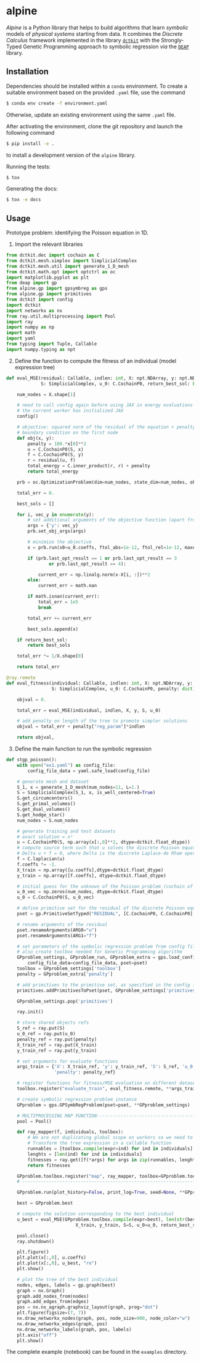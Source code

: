 <!-- These are examples of badges you might want to add to your README:
     please update the URLs accordingly

[![Built Status](https://api.cirrus-ci.com/github/<USER>/alpine.svg?branch=main)](https://cirrus-ci.com/github/<USER>/alpine)
[![ReadTheDocs](https://readthedocs.org/projects/alpine/badge/?version=latest)](https://alpine.readthedocs.io/en/stable/)
[![Coveralls](https://img.shields.io/coveralls/github/<USER>/alpine/main.svg)](https://coveralls.io/r/<USER>/alpine)
[![PyPI-Server](https://img.shields.io/pypi/v/alpine.svg)](https://pypi.org/project/alpine/)
[![Conda-Forge](https://img.shields.io/conda/vn/conda-forge/alpine.svg)](https://anaconda.org/conda-forge/alpine)
[![Monthly Downloads](https://pepy.tech/badge/alpine/month)](https://pepy.tech/project/alpine)
[![Twitter](https://img.shields.io/twitter/url/http/shields.io.svg?style=social&label=Twitter)](https://twitter.com/alpine)
-->


# alpine

_Alpine_ is a Python library that helps to build algorithms that learn *symbolic* models
of _physical systems_ starting from data. It combines the _Discrete Calculus_ framework
implemented in the library [`dctkit`](https://github.com/alucantonio/dctkit) with the
Strongly-Typed Genetic Programming approach to symbolic regression _via_ the
[`DEAP`](https://github.com/alucantonio/DEAP) library.

## Installation

Dependencies should be installed within a `conda` environment. To create a suitable
environment based on the provided `.yaml` file, use the command

```bash
$ conda env create -f environment.yaml
```

Otherwise, update an existing environment using the same `.yaml` file.

After activating the environment, clone the git repository and launch the following command

```bash
$ pip install -e .
```

to install a development version of the `alpine` library.

Running the tests:

```bash
$ tox
```

Generating the docs:

```bash
$ tox -e docs
```

## Usage
Prototype problem: identifying the Poisson equation in 1D.

1. Import the relevant libraries
```python
from dctkit.dec import cochain as C
from dctkit.mesh.simplex import SimplicialComplex
from dctkit.mesh.util import generate_1_D_mesh
from dctkit.math.opt import optctrl as oc
import matplotlib.pyplot as plt
from deap import gp
from alpine.gp import gpsymbreg as gps
from alpine.gp import primitives
from dctkit import config
import dctkit
import networkx as nx
from ray.util.multiprocessing import Pool
import ray
import numpy as np
import math
import yaml
from typing import Tuple, Callable
import numpy.typing as npt
```

2. Define the function to compute the fitness of an individual (model expression tree) 
```python
def eval_MSE(residual: Callable, indlen: int, X: npt.NDArray, y: npt.NDArray,
             S: SimplicialComplex, u_0: C.CochainP0, return_best_sol: bool = False) -> float:

    num_nodes = X.shape[1]

    # need to call config again before using JAX in energy evaluations to make sure that
    # the current worker has initialized JAX
    config()

    # objective: squared norm of the residual of the equation + penalty on Dirichlet 
    # boundary condition on the first node
    def obj(x, y):
        penalty = 100.*x[0]**2
        u = C.CochainP0(S, x)
        f = C.CochainP0(S, y)
        r = residual(u, f)
        total_energy = C.inner_product(r, r) + penalty
        return total_energy

    prb = oc.OptimizationProblem(dim=num_nodes, state_dim=num_nodes, objfun=obj)

    total_err = 0.

    best_sols = []

    for i, vec_y in enumerate(y):
        # set additional arguments of the objective function (apart from the vector of unknowns)
        args = {'y': vec_y}
        prb.set_obj_args(args)

        # minimize the objective
        x = prb.run(x0=u_0.coeffs, ftol_abs=1e-12, ftol_rel=1e-12, maxeval=1000)

        if (prb.last_opt_result == 1 or prb.last_opt_result == 3
                or prb.last_opt_result == 4):

            current_err = np.linalg.norm(x-X[i, :])**2
        else:
            current_err = math.nan

        if math.isnan(current_err):
            total_err = 1e5
            break

        total_err += current_err

        best_sols.append(x)

    if return_best_sol:
        return best_sols

    total_err *= 1/X.shape[0]

    return total_err

@ray.remote
def eval_fitness(individual: Callable, indlen: int, X: npt.NDArray, y: npt.NDArray,
                 S: SimplicialComplex, u_0: C.CochainP0, penalty: dict) -> Tuple[float, ]:

    objval = 0.

    total_err = eval_MSE(individual, indlen, X, y, S, u_0)

    # add penalty on length of the tree to promote simpler solutions
    objval = total_err + penalty["reg_param"]*indlen

    return objval,
```

3. Define the main function to run the symbolic regression
```python
def stgp_poisson():
    with open("ex1.yaml") as config_file:
        config_file_data = yaml.safe_load(config_file)

    # generate mesh and dataset
    S_1, x = generate_1_D_mesh(num_nodes=11, L=1.)
    S = SimplicialComplex(S_1, x, is_well_centered=True)
    S.get_circumcenters()
    S.get_primal_volumes()
    S.get_dual_volumes()
    S.get_hodge_star()
    num_nodes = S.num_nodes

    # generate training and test datasets
    # exact solution = x² 
    u = C.CochainP0(S, np.array(x[:,0]**2, dtype=dctkit.float_dtype))
    # compute source term such that u solves the discrete Poisson equation 
    # Delta u + f = 0, where Delta is the discrete Laplace-de Rham operator
    f = C.laplacian(u)
    f.coeffs *= -1.
    X_train = np.array([u.coeffs],dtype=dctkit.float_dtype)
    y_train = np.array([f.coeffs], dtype=dctkit.float_dtype)

    # initial guess for the unknown of the Poisson problem (cochain of nodals values)
    u_0_vec = np.zeros(num_nodes, dtype=dctkit.float_dtype)
    u_0 = C.CochainP0(S, u_0_vec)

    # define primitive set for the residual of the discrete Poisson equation
    pset = gp.PrimitiveSetTyped("RESIDUAL", [C.CochainP0, C.CochainP0], C.CochainP0)

    # rename arguments of the residual
    pset.renameArguments(ARG0="u")
    pset.renameArguments(ARG1="f")

    # set parameters of the symbolic regression problem from config file
    # also create toolbox needed for Genetic Programming algorithm
    GPproblem_settings, GPproblem_run, GPproblem_extra = gps.load_config_data(
        config_file_data=config_file_data, pset=pset)
    toolbox = GPproblem_settings['toolbox']
    penalty = GPproblem_extra['penalty']

    # add primitives to the primitive set, as specified in the config file
    primitives.addPrimitivesToPset(pset, GPproblem_settings['primitives'])

    GPproblem_settings.pop('primitives')

    ray.init()

    # store shared objects refs
    S_ref = ray.put(S)
    u_0_ref = ray.put(u_0)
    penalty_ref = ray.put(penalty)
    X_train_ref = ray.put(X_train)
    y_train_ref = ray.put(y_train)

    # set arguments for evaluate functions
    args_train = {'X': X_train_ref, 'y': y_train_ref, 'S': S_ref, 'u_0': u_0_ref, 
                  'penalty': penalty_ref}

    # register functions for fitness/MSE evaluation on different datasets
    toolbox.register("evaluate_train", eval_fitness.remote, **args_train)

    # create symbolic regression problem instance
    GPproblem = gps.GPSymbRegProblem(pset=pset, **GPproblem_settings)

    # MULTIPROCESSING MAP FUNCTION----------------------------------------------------
    pool = Pool()

    def ray_mapper(f, individuals, toolbox):
        # We are not duplicating global scope on workers so we need to use the toolbox
        # Transform the tree expression in a callable function
        runnables = [toolbox.compile(expr=ind) for ind in individuals]
        lenghts = [len(ind) for ind in individuals]
        fitnesses = ray.get([f(*args) for args in zip(runnables, lenghts)])
        return fitnesses

    GPproblem.toolbox.register("map", ray_mapper, toolbox=GPproblem.toolbox)
    # --------------------------------------------------------------------------------

    GPproblem.run(plot_history=False, print_log=True, seed=None, **GPproblem_run)

    best = GPproblem.best

    # compute the solution corresponding to the best individual
    u_best = eval_MSE(GPproblem.toolbox.compile(expr=best), len(str(best)),
                          X_train, y_train, S=S, u_0=u_0, return_best_sol=True)[0]

    pool.close()
    ray.shutdown()

    plt.figure()
    plt.plot(x[:,0], u.coeffs)
    plt.plot(x[:,0], u_best, "ro")
    plt.show()

    # plot the tree of the best individual
    nodes, edges, labels = gp.graph(best)
    graph = nx.Graph()
    graph.add_nodes_from(nodes)
    graph.add_edges_from(edges)
    pos = nx.nx_agraph.graphviz_layout(graph, prog="dot")
    plt.figure(figsize=(7, 7))
    nx.draw_networkx_nodes(graph, pos, node_size=900, node_color="w")
    nx.draw_networkx_edges(graph, pos)
    nx.draw_networkx_labels(graph, pos, labels)
    plt.axis("off")
    plt.show()
```

The complete example (notebook) can be found in the `examples` directory.
